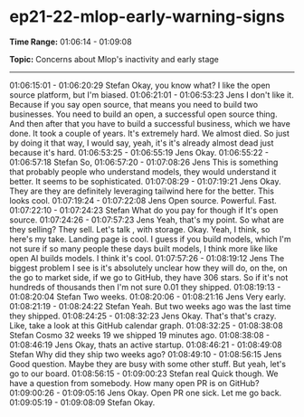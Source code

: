 # ep21-22-mlop-early-warning-signs

**Time Range:** 01:06:14 - 01:09:08

**Topic:** Concerns about Mlop's inactivity and early stage

---

01:06:15:01 - 01:06:20:29
Stefan
Okay, you know what? I like the open source platform, but I'm biased.
01:06:21:01 - 01:06:53:23
Jens
I don't like it. Because if you say open source, that means you need to build two businesses.
You need to build an open, a successful open source thing. And then after that you have to build
a successful business, which we have done. It took a couple of years. It's extremely hard. We
almost died. So just by doing it that way, I would say, yeah, it's it's already almost dead just
because it's hard.
01:06:53:25 - 01:06:55:19
Jens
Okay.
01:06:55:22 - 01:06:57:18
Stefan
So,
01:06:57:20 - 01:07:08:26
Jens
This is something that probably people who understand models, they would understand it better.
It seems to be sophisticated.
01:07:08:29 - 01:07:19:21
Jens
Okay. They are they are definitely leveraging tailwind here for the better. This looks cool.
01:07:19:24 - 01:07:22:08
Jens
Open source. Powerful. Fast.
01:07:22:10 - 01:07:24:23
Stefan
What do you pay for though if It's open source.
01:07:24:26 - 01:07:57:23
Jens
Yeah, that's my point. So what are they selling? They sell. Let's talk , with storage. Okay. Yeah, I
think, so here's my take. Landing page is cool. I guess if you build models, which I'm not sure if
so many people these days built models, I think more like like open AI builds models. I think it's
cool.
01:07:57:26 - 01:08:19:12
Jens
The biggest problem I see is it's absolutely unclear how they will do, on the, on the go to market
side, if we go to GitHub, they have 306 stars. So if it's not hundreds of thousands then I'm not
sure 0.01 they shipped.
01:08:19:13 - 01:08:20:04
Stefan
Two weeks.
01:08:20:06 - 01:08:21:16
Jens
Very early.
01:08:21:19 - 01:08:24:22
Stefan
Yeah. But two weeks ago was the last time they shipped.
01:08:24:25 - 01:08:32:23
Jens
Okay. That's that's crazy. Like, take a look at this GitHub calendar graph.
01:08:32:25 - 01:08:38:08
Stefan
Cosmo 32 weeks 19 we shipped 19 minutes ago.
01:08:38:08 - 01:08:46:19
Jens
Okay, thats an active startup.
01:08:46:21 - 01:08:49:08
Stefan
Why did they ship two weeks ago?
01:08:49:10 - 01:08:56:15
Jens
Good question. Maybe they are busy with some other stuff. But yeah, let's go to our board.
01:08:56:15 - 01:09:00:23
Stefan
real Quick though. We have a question from somebody. How many open PR is on GitHub?
01:09:00:26 - 01:09:05:16
Jens
Okay. Open PR one sick. Let me go back.
01:09:05:19 - 01:09:08:09
Stefan
Okay.